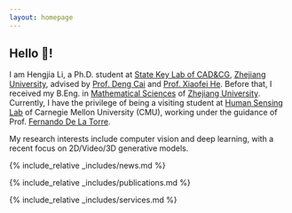 ```yaml
---
layout: homepage
---
```


## Hello 👋!

I am Hengjia Li, a Ph.D. student at [State Key Lab of CAD&CG](http://www.cad.zju.edu.cn/index.html), [Zhejiang University](https://www.zju.edu.cn/), advised by [Prof. Deng Cai](http://www.cad.zju.edu.cn/home/dengcai/) and [Prof. Xiaofei He](http://www.cad.zju.edu.cn/home/xiaofeihe/). 
Before that, I received my B.Eng. in [Mathematical Sciences](http://www.math.zju.edu.cn/) of [Zhejiang University](https://www.zju.edu.cn/).
Currently, I have the privilege of being a visiting student at [Human Sensing Lab](http://www.humansensing.cs.cmu.edu/) of Carnegie Mellon University (CMU), working under the guidance of Prof. [Fernando De La Torre](https://www.cs.cmu.edu/~ftorre/).

My research interests include computer vision and deep learning, with a recent focus on 2D/Video/3D generative models.

{% include_relative _includes/news.md %}

{% include_relative _includes/publications.md %}

{% include_relative _includes/services.md %}
